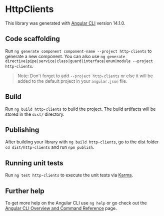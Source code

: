 # HttpClients

This library was generated with [Angular CLI](https://github.com/angular/angular-cli) version 14.1.0.

## Code scaffolding

Run `ng generate component component-name --project http-clients` to generate a new component. You can also use `ng generate directive|pipe|service|class|guard|interface|enum|module --project http-clients`.
> Note: Don't forget to add `--project http-clients` or else it will be added to the default project in your `angular.json` file. 

## Build

Run `ng build http-clients` to build the project. The build artifacts will be stored in the `dist/` directory.

## Publishing

After building your library with `ng build http-clients`, go to the dist folder `cd dist/http-clients` and run `npm publish`.

## Running unit tests

Run `ng test http-clients` to execute the unit tests via [Karma](https://karma-runner.github.io).

## Further help

To get more help on the Angular CLI use `ng help` or go check out the [Angular CLI Overview and Command Reference](https://angular.io/cli) page.
